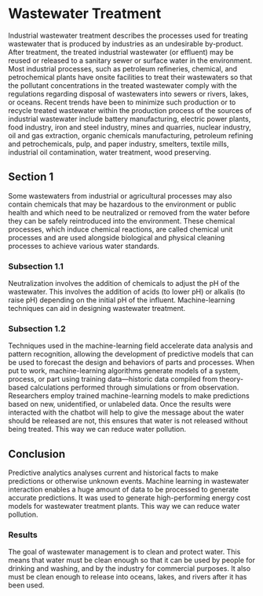 # Wastewater Treatment 

Industrial wastewater treatment describes the processes used for treating wastewater that is produced by industries as an undesirable by-product. After treatment, the treated industrial wastewater (or effluent) may be reused or released to a sanitary sewer or surface water in the environment. Most industrial processes, such as petroleum refineries, chemical, and petrochemical plants have onsite facilities to treat their wastewaters so that the pollutant concentrations in the treated wastewater comply with the regulations regarding disposal of wastewaters into sewers or rivers, lakes, or oceans. Recent trends have been to minimize such production or to recycle treated wastewater within the production process of the sources of industrial wastewater include battery manufacturing, electric power plants, food industry, iron and steel industry, mines and quarries, nuclear industry, oil and gas extraction, organic chemicals manufacturing, petroleum refining and petrochemicals, pulp, and paper industry, smelters, textile mills, industrial oil contamination, water treatment, wood preserving.

## Section 1

Some wastewaters from industrial or agricultural processes may also contain chemicals that may be hazardous to the environment or public health and which need to be neutralized or removed from the water before they can be safely reintroduced into the environment. These chemical processes, which induce chemical reactions, are called chemical unit processes and are used alongside biological and physical cleaning processes to achieve various water standards.

### Subsection 1.1
Neutralization involves the addition of chemicals to adjust the pH of the wastewater. This involves the addition of acids (to lower pH) or alkalis (to raise pH) depending on the initial pH of the influent. Machine-learning techniques can aid in designing wastewater treatment.


### Subsection 1.2

Techniques used in the machine-learning field accelerate data analysis and pattern recognition, allowing the development of predictive models that can be used to forecast the design and behaviors of parts and processes. When put to work, machine-learning algorithms generate models of a system, process, or part using training data—historic data compiled from theory-based calculations performed through simulations or from observation. Researchers employ trained machine-learning models to make predictions based on new, unidentified, or unlabeled data. Once the results were interacted with the chatbot will help to give the message about the water should be released are not, this ensures that water is not released without being treated. This way we can reduce water pollution.

## Conclusion

Predictive analytics analyses current and historical facts to make predictions or otherwise unknown events. Machine learning in wastewater interaction enables a huge amount of data to be processed to generate accurate predictions. It was used to generate high-performing energy cost models for wastewater treatment plants. This way we can reduce water pollution.


### Results

The goal of wastewater management is to clean and protect water. This means that water must be clean enough so that it can be used by people for drinking and washing, and by the industry for commercial purposes. It also must be clean enough to release into oceans, lakes, and rivers after it has been used.
